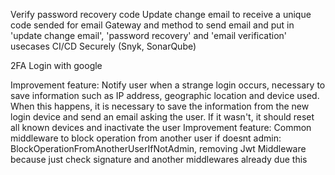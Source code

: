 Verify password recovery code
Update change email to receive a unique code sended for email
Gateway and method to send email and put in 'update change email', 'password recovery' and 'email verification' usecases
CI/CD Securely (Snyk, SonarQube)

2FA
Login with google

Improvement feature: Notify user when a strange login occurs, necessary to save information such as IP address, geographic location and device used. When this happens, it is necessary to save the information from the new login device and send an email asking the user. If it wasn't, it should reset all known devices and inactivate the user
Improvement feature: Common middleware to block operation from another user if doesnt admin: BlockOperationFromAnotherUserIfNotAdmin, removing Jwt Middleware because just check signature and another middlewares already due this